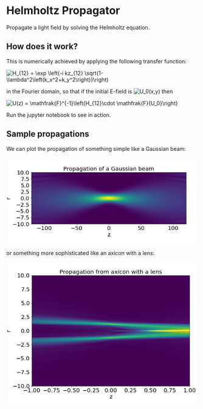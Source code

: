 Helmholtz Propagator
============
Propagate a light field by solving the Helmholtz equation. 


## How does it work?
This is numerically achieved by applying the following transfer function:


![H_{12} = \exp \left(-i kz_{12} \sqrt{1-\lambda^2\left(k_x^2+k_y^2\right)}\right)](https://render.githubusercontent.com/render/math?math=H_%7B12%7D%20%3D%20%5Cexp%20%5Cleft(-i%20kz_%7B12%7D%20%5Csqrt%7B1-%5Clambda%5E2%5Cleft(k_x%5E2%2Bk_y%5E2%5Cright)%7D%5Cright))

in the Fourier domain, so that if the initial E-field is ![U_0(x,y)](https://render.githubusercontent.com/render/math?math=U_0(x%2Cy)) then


![U(z) = \mathfrak{F}^{-1}\left\{H_{12}\cdot \mathfrak{F}\{U_0\}\right\}](https://render.githubusercontent.com/render/math?math=U(z)%20%3D%20%5Cmathfrak%7BF%7D%5E%7B-1%7D%5Cleft%5C%7BH_%7B12%7D%5Ccdot%20%5Cmathfrak%7BF%7D%5C%7BU_0%5C%7D%5Cright%5C%7D)

Run the jupyter notebook to see in action.

## Sample propagations

We can plot the propagation of something simple like a Gaussian beam:

![gaussian](figures/gaussian.png)

or something more sophisticated like an axicon with a lens:

![axilens](figures/lens.png)